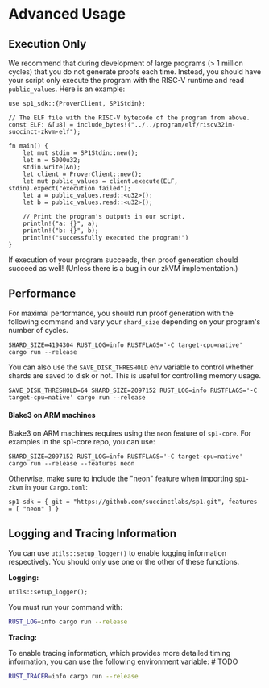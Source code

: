 # Advanced Usage

## Execution Only

We recommend that during development of large programs (> 1 million cycles) that you do not generate proofs each time.
Instead, you should have your script only execute the program with the RISC-V runtime and read `public_values`. Here is an example:

```rust,noplayground
use sp1_sdk::{ProverClient, SP1Stdin};

// The ELF file with the RISC-V bytecode of the program from above.
const ELF: &[u8] = include_bytes!("../../program/elf/riscv32im-succinct-zkvm-elf");

fn main() {
    let mut stdin = SP1Stdin::new();
    let n = 5000u32;
    stdin.write(&n);
    let client = ProverClient::new();
    let mut public_values = client.execute(ELF, stdin).expect("execution failed");
    let a = public_values.read::<u32>();
    let b = public_values.read::<u32>();

    // Print the program's outputs in our script.
    println!("a: {}", a);
    println!("b: {}", b);
    println!("successfully executed the program!")
}
```

If execution of your program succeeds, then proof generation should succeed as well! (Unless there is a bug in our zkVM implementation.)

## Performance

For maximal performance, you should run proof generation with the following command and vary your `shard_size` depending on your program's number of cycles.

```rust,noplayground
SHARD_SIZE=4194304 RUST_LOG=info RUSTFLAGS='-C target-cpu=native' cargo run --release
```

You can also use the `SAVE_DISK_THRESHOLD` env variable to control whether shards are saved to disk or not.
This is useful for controlling memory usage.

```rust,noplayground
SAVE_DISK_THRESHOLD=64 SHARD_SIZE=2097152 RUST_LOG=info RUSTFLAGS='-C target-cpu=native' cargo run --release
```

#### Blake3 on ARM machines

Blake3 on ARM machines requires using the `neon` feature of `sp1-core`. For examples in the sp1-core repo, you can use:

```rust,noplayground
SHARD_SIZE=2097152 RUST_LOG=info RUSTFLAGS='-C target-cpu=native' cargo run --release --features neon
```

Otherwise, make sure to include the "neon" feature when importing `sp1-zkvm` in your `Cargo.toml`:

```toml,noplayground
sp1-sdk = { git = "https://github.com/succinctlabs/sp1.git", features = [ "neon" ] }
```

## Logging and Tracing Information

You can use `utils::setup_logger()` to enable logging information respectively. You should only use one or the other of these functions.

**Logging:**

```rust,noplayground
utils::setup_logger();
```

You must run your command with:

```bash
RUST_LOG=info cargo run --release
```


**Tracing:**

To enable tracing information, which provides more detailed timing information, you can use the following environment variable: # TODO

```bash
RUST_TRACER=info cargo run --release
```
